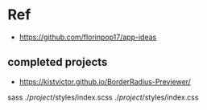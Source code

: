  # Ref
 - https://github.com/florinpop17/app-ideas

 ## completed projects
 - https://kistvictor.github.io/BorderRadius-Previewer/

 sass ./*project*/styles/index.scss ./*project*/styles/index.css
